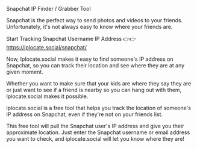 <!---
SnapchatIPFinder/SnapchatIPFinder is a ✨ special ✨ repository because its `README.md` (this file) appears on your GitHub profile.
You can click the Preview link to take a look at your changes.
---->

Snapchat IP Finder / Grabber Tool

Snapchat is the perfect way to send photos and videos to your friends. Unfortunately, it's not always easy to know where your friends are.

Start Tracking Snapchat Username IP Address 👉👉 https://iplocate.social/snapchat/

Now, Iplocate.social makes it easy to find someone's IP address on Snapchat, so you can track their location and see where they are at any given moment.

Whether you want to make sure that your kids are where they say they are or just want to see if a friend is nearby so you can hang out with them, Iplocate.social makes it possible.

iplocate.social is a free tool that helps you track the location of someone's IP address on Snapchat, even if they're not on your friends list.

This free tool will pull the Snapchat user's IP address and give you their approximate location. Just enter the Snapchat username or email address you want to check, and iplocate.social will let you know where they are!
